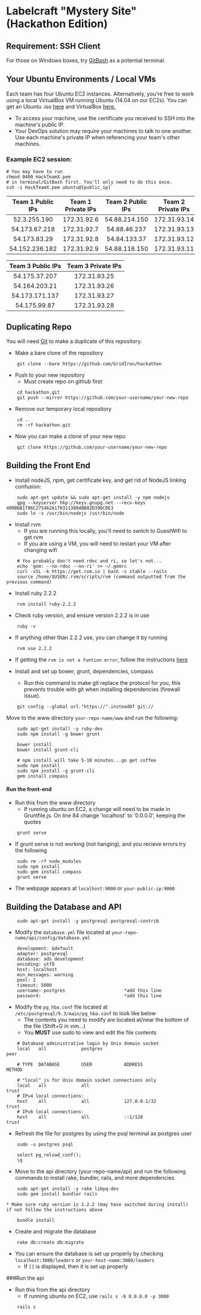 # Labelcraft "Mystery Site" (Hackathon Edition)

## Requirement: SSH Client
For those on Windows boxes, try [GitBash](https://git-for-windows.github.io/) as a potential terminal.

## Your Ubuntu Environments / Local VMs
Each team has four Ubuntu EC2 instances. Alternatively, you're free to work using a local VirtualBox VM running Ubuntu (14.04 on our EC2s). You can get an Ubuntu .iso [here](http://www.ubuntu.com/download) and VirtualBox [here.](https://www.virtualbox.org/wiki/Downloads)

- To access your machine, use the certificate you received to SSH into the machine's public IP.
- Your DevOps solution may require your machines to talk to one another. Use each machine's private IP when referencing your team's other machines.

### Example EC2 session:
```shell
# You may have to run 
chmod 0400 HackTeamX.pem 
# in terminal/GitBash first. You'll only need to do this once.
ssh -i HackTeamX.pem ubuntu@[public_ip]
```

| Team 1 Public IPs      | Team 1 Private IPs       | Team 2 Public IPs      | Team 2 Private IPs       |
| :--------------------: |:------------------------:| :--------------------: |:------------------------:|
| 52.3.255.190           | 172.31.92.6      | 54.88.214.150          | 172.31.93.14      |
| 54.173.67.218          | 172.31.92.7      | 54.88.46.237           | 172.31.93.13      |
| 54.173.83.29           | 172.31.92.8      | 54.84.133.37           | 172.31.93.12      |
| 54.152.236.182         | 172.31.92.9      | 54.88.116.150          | 172.31.93.11      |


| Team 3 Public IPs      | Team 3 Private IPs       | 
| :--------------------: |:------------------------:|
| 54.175.37.207          | 172.31.93.25     | 
| 54.164.203.21          | 172.31.93.26      |
| 54.173.171.137          | 172.31.93.27     |
| 54.175.99.87        | 172.31.93.28    |

## Duplicating Repo  
You will need [Git][git] to make a duplicate of this repository. 


- Make a bare clone of the repository  
```	
	git clone --bare https://github.com/GridIron/hackathon
```
- Push to your new repository  
	- Must create repo on github first
```	
	cd hackathon.git  
	git push --mirror https://github.com/your-username/your-new-repo
```
- Remove our temporary local repository  
```	
	cd ..  
	rm -rf hackathon.git
```
- Now you can make a clone of your new repo  
```
	git clone https://github.com/your-username/your-new-repo
```


## Building the Front End

- Install nodeJS, npm, get certificate key, and get rid of NodeJS linking confusion:
```
	sudo apt-get update && sudo apt-get install -y npm nodejs
	gpg --keyserver hkp://keys.gnupg.net --recv-keys 409B6B1796C275462A1703113804BB82D39DC0E3
	sudo ln -s /usr/bin/nodejs /usr/bin/node
```

- Install rvm 
	- If you are running this locally, you'll need to switch to GuestWifi to get rvm
	- If you are using a VM, you will need to restart your VM after changing wifi
```
	# You probably don't need rdoc and ri, so let's not...
	echo 'gem: --no-rdoc --no-ri' >> ~/.gemrc
	curl -sSL -k https://get.rvm.io | bash -s stable --rails
	source /home/$USER/.rvm/scripts/rvm (command outputted from the previous command)
```
	
- Install ruby 2.2.2  
```
	rvm install ruby-2.2.2
```

- Check ruby version, and ensure version 2.2.2 is in use
```
	ruby -v
```

- If anything other than 2.2.2 use, you can change it by running
```
	rvm use 2.2.2
```		


- If getting the `rvm is not a funtion error`, follow the instructions [here][rvm]


- Install and set up bower, grunt, dependencies, compass
	- Run this command to make git replace the protocol for you, this prevents trouble with git when installing dependencies (firewall issue).
```
	git config --global url."https://".insteadOf git://
```
Move to the www directory `your-repo-name/www` and run the following:
```
	sudo apt-get install -y ruby-dev
	sudo npm install -g bower grunt

	bower install
	bower install grunt-cli
	
	# npm install will take 5-10 minutes...go get coffee
	sudo npm install
	sudo npm install -g grunt-cli
	gem install compass
```

	
#### Run the front-end  
- Run this from the www directory
	- If running ubuntu on EC2, a change will need to be made in Gruntfile.js. On line 84 change 'localhost' to '0.0.0.0', keeping the quotes
```
	grunt serve	
```

- If grunt serve is not working (not hanging), and you recieve errors try the following
```
	sudo rm -rf node_modules
	sudo npm install
	sudo gem install compass
	grunt serve
```
- The webpage appears at `localhost:9000` or `your-public-ip:9000`


## Building the Database and API
```
	sudo apt-get install -y postgresql postgresql-contrib
```

- Modify the `database.yml` file located at `your-repo-name/api/config/database.yml` 
```
  	development: &default  
  	adapter: postgresql  
  	database: ads_development  
  	encoding: utf8  
  	host: localhost  
  	min_messages: warning  
  	pool: 2  
  	timeout: 5000  
  	username: postgres						*add this line  
  	password:								*add this line  
```
- Modify the `pg_hba.conf` file located at `/etc/postgresql/9.3/main/pg_hba.conf` to look like below
	- The contents you need to modify are located at/near the bottom of the file (Shift+G in vim...)
	- You **MUST** use sudo to view and edit the file contents
```
	# Database administrative login by Unix domain socket
	local   all             postgres                                peer

	# TYPE  DATABASE        USER            ADDRESS                 METHOD

	# "local" is for Unix domain socket connections only
	local   all             all                                     trust
	# IPv4 local connections:
	host    all             all             127.0.0.1/32            trust
	# IPv6 local connections:
	host    all             all             ::1/128                 trust
```
- Refresh the file for postgres by using the psql terminal as postgres user  
```
	sudo -u postgres psql
	
	select pg_reload_conf();
	\q
```

- Move to the api directory (your-repo-name/api) and run the following commands to install rake, bundler, rails, and more dependencies
```
	sudo apt-get install -y rake libpq-dev
	sudo gem install bundler rails

* Make sure ruby version is 2.2.2 (may have switched during install) if not follow the instructions above

	bundle install
```

- Create and migrate the database  
```
  	rake db:create db:migrate  
```

- You can ensure the database is set up properly by checking `localhost:3000/leaders` or `your-host-name:3000/leaders`
	- If `[]` is displayed, then it is set up properly


###Run the api  
- Run this from the api directory
	- If running ubuntu on EC2, use  `rails s -b 0.0.0.0 -p 3000` 
```
	rails s
```		


[git]: https://git-scm.com/book/en/v2/Getting-Started-Installing-Git
[rvm]: https://rvm.io/integration/gnome-terminal
